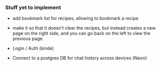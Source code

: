### Stuff yet to implement

- add bookmark list for recipes, allowing to bookmark a recipe
- make it so that it doesn't clear the recipes, but instead creates a new page on the right side, and you can go back on the left to view the previous page.


- Login / Auth (kinde)
- Connect to a postgres DB for chat history across devices (Neon)
